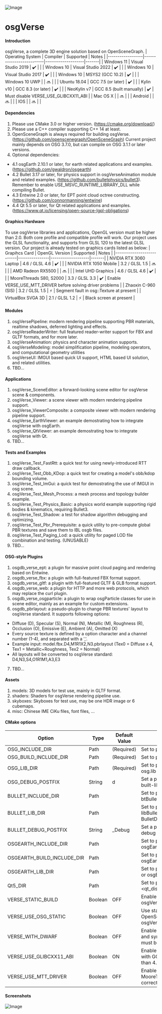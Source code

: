 ![Image](https://gitee.com/xarray/osgverse/raw/master/assets/misc/logo.jpg)
# osgVerse

#### Introduction
osgVerse, a complete 3D engine solution based on OpenSceneGraph.
| Operating System | Compiler                 | Supported          | Notes |
|------------------|--------------------------|--------------------|-------|
| Windows 11       | Visual Studio 2019       | :heavy_check_mark: |       |
| Windows 10       | Visual Studio 2022       | :heavy_check_mark: |       |
| Windows 10       | Visual Studio 2017       | :heavy_check_mark: |       |
| Windows 10       | MSYS2 (GCC 10.2)         | :heavy_check_mark: |       |
| Windows 10 UWP   |                          | :soon:             |       |
| Ubuntu 18.04     | GCC 7.5 (or later)       | :heavy_check_mark: |       |
| Kylin v10        | GCC 8.3 (or later)       | :heavy_check_mark: |       |
| NeoKylin v7      | GCC 8.5 (built manually) | :heavy_check_mark: | Must disable VERSE_USE_GLIBCXX11_ABI |
| Mac OS X         |                          | :soon:             |       |
| Android          |                          | :soon:             |       |
| IOS              |                          | :soon:             |       |

#### Dependencies
1. Please use CMake 3.0 or higher version. (https://cmake.org/download/)
2. Please use a C++ compiler supporting C++ 14 at least.
3. OpenSceneGraph is always required for building osgVerse. (https://github.com/openscenegraph/OpenSceneGraph) Current project mainly depends on OSG 3.7.0, but can compile on OSG 3.1.1 or later versions.
4. Optional dependencies:
- 4.1 osgEarth 2.10.1 or later, for earth related applications and examples. (https://github.com/gwaldron/osgearth)
- 4.2 Bullet 3.17 or later, for physics support in osgVerseAnimation module and related examples. (https://github.com/bulletphysics/bullet3). Remember to enable USE_MSVC_RUNTIME_LIBRARY_DLL while compiling Bullet.
- 4.3 Entwine 2.0 or later, for EPT point cloud octree constructing. (https://github.com/connormanning/entwine)
- 4.4 Qt 5.5 or later, for Qt related applications and examples. (https://www.qt.io/licensing/open-source-lgpl-obligations)

#### Graphics Hardware
To use osgVerse libraries and applications, OpenGL version must be higher than 2.0. Both core profile and compatible profile will work. Our project uses the GLSL functionality, and supports from GLSL 120 to the latest GLSL version.
Our project is already tested on graphics cards listed as below:
| Grapihcs Card             | OpenGL Version | Supported          | Notes |
|---------------------------|----------------|--------------------|-------|
| NVIDIA RTX 3060 Laptop    | 4.6 / GLSL 4.6 | :heavy_check_mark: |       |
| NVIDIA RTX 1050 Mobile    | 3.2 / GLSL 1.5 | :soon:             |       |
| AMD Radeon RX5500         |                | :soon:             |       |
| Intel UHD Graphics        | 4.6 / GLSL 4.6 | :heavy_check_mark: |       |
| MooreThreads S80, S2000   | 3.3 / GLSL 3.3 | :heavy_check_mark: | Enable VERSE_USE_MTT_DRIVER before solving driver problems |
| Zhaoxin C-960 (SIS)       | 3.2 / GLSL 1.5 | :zap:              | Segment fault in osg::Texture at present  |
| VirtualBox SVGA 3D        | 2.1 / GLSL 1.2 | :zap:              | Black screen at present |

#### Modules
1. osgVersePipeline: modern rendering pipeline supporting PBR materials, realtime shadows, deferred lighting and effects.
2. osgVerseReaderWriter: full featured reader-writer support for FBX and GLTF formats, and for more later.
3. osgVerseAnimation: physics and character animation supports.
4. osgVerseModeling: model simplification pipeline, modeling operators, and computational geometry utilities
5. osgVerseUI: IMGUI based quick UI support, HTML based UI solution, and related utilities.
6. TBD...

#### Applications
1. osgVerse_SceneEditor: a forward-looking scene editor for osgVerse scene & components.
2. osgVerse_Viewer: a scene viewer with modern rendering pipeline support.
3. osgVerse_ViewerComposite: a composite viewer with modern rendering pipeline support.
4. osgVerse_EarthViewer: an example demostrating how to integrate osgVerse with osgEarth.
5. osgVerse_QtViewer: an example demostrating how to integrate osgVerse with Qt.
6. TBD...

#### Tests and Examples
1. osgVerse_Test_FastRtt: a quick test for using newly-introduced RTT draw callback.
2. osgVerse_Test_Obb_KDop: a quick test for creating a model's obb/kdop bounding volume.
3. osgVerse_Test_ImGui: a quick test for demostrating the use of IMGUI in osg scene.
4. osgVerse_Test_Mesh_Process: a mesh process and topology builder example.
5. osgVerse_Test_Physics_Basic: a physics world example supporting rigid bodies & kinematics, requiring Bullet3.
6. osgVerse_Test_Shadow: a test for shadow algorithm debugging and optimizing.
7. osgVerse_Test_Pbr_Prerequisite: a quick utility to pre-compute global PBR textures and save them to IBL osgb files.
8. osgVerse_Test_Paging_Lod: a quick utility for paged LOD file combination and testing. (UNUSABLE)
9. TBD...

#### OSG-style Plugins
1. osgdb_verse_ept: a plugin for massive point cloud paging and rendering based on Entwine.
2. osgdb_verse_fbx: a plugin with full-featured FBX format support.
3. osgdb_verse_gltf: a plugin with full-featured GLTF & GLB format support.
4. osgdb_verse_web: a plugin for HTTP and more web protocols, which may replace the curl plugin.
5. osgdb_verse_osgparticle: a plugin to wrap osgParticle classes for use in scene editor, mainly as an example for custom extensions.
6. osgdb_pbrlayout: a pseudo-plugin to change PBR textures' layout to osgVerse standard. It supports following options:
  - Diffuse (D), Specular (S), Normal (N), Metallic (M), Roughness (R), Occlusion (O), Emissive (E), Ambient (A), Omitted (X)
  - Every source texture is defined by a option character and a channel number (1-4), and separated with a ','.
  - Example input: model.fbx.D4,M1R1X2,N3.pbrlayout (Tex0 = Diffuse x 4, Tex1 = Metallic+Roughness, Tex2 = Normal)
  - All layouts will be converted to osgVerse standard: D4,N3,S4,O1R1M1,A3,E3
7. TBD...

#### Assets
1. models: 3D models for test use, mainly in GLTF format.
2. shaders: Shaders for osgVerse rendering pipeline use.
3. skyboxes: Skyboxes for test use, may be one HDR image or 6 cubemaps.
4. misc: Chinese IME CiKu files, font files, ...

#### CMake options
| Option                      | Type    | Default Value | Notes |
|-----------------------------|---------|---------------------|-------|
| OSG_INCLUDE_DIR             | Path    | (Required)    | Set to path of osg/Node |
| OSG_BUILD_INCLUDE_DIR       | Path    | (Required)    | Set to path of osg/Version |
| OSG_LIB_DIR                 | Path    | (Required)    | Set to path of libosg.a or osg.lib |
| OSG_DEBUG_POSTFIX           | String  | d             | Set a postfix for OSG debug built-libraries |
| BULLET_INCLUDE_DIR          | Path    |               | Set to path of btBulletDynamicsCommon.h |
| BULLET_LIB_DIR              | Path    |               | Set to path of libBullet3Dynamics.a or BulletDynamics.lib |
| BULLET_DEBUG_POSTFIX        | String  | _Debug        | Set a postfix for Bullet debug built-libraries |
| OSGEARTH_INCLUDE_DIR        | Path    |               | Set to path of osgEarth/EarthManipulator |
| OSGEARTH_BUILD_INCLUDE_DIR  | Path    |               | Set to path of osgEarth/BuildConfig |
| OSGEARTH_LIB_DIR            | Path    |               | Set to path of libosgEarth.so or osgEarth.lib |
| Qt5_DIR                     | Path    |               | Set to path of <qt_dist>/lib/cmake/Qt5 |
| VERSE_STATIC_BUILD          | Boolean | OFF           | Enable static build of osgVerse |
| VERSE_USE_OSG_STATIC        | Boolean | OFF           | Use static build of OpenSceneGraph (will force osgVerse to be static) |
| VERSE_WITH_DWARF            | Boolean | OFF           | Enable detailed debug-info and symbols. 'libdw-dev' must be installed |
| VERSE_USE_GLIBCXX11_ABI     | Boolean | ON            | Enable to use libraries built with GCC compiler newer than 4.9 |
| VERSE_USE_MTT_DRIVER        | Boolean | OFF           | Enable to use MooreThreads MTT drivers correctly |

#### Screenshots
![Image](https://gitee.com/xarray/osgverse/raw/master/assets/misc/sponza.jpg)
